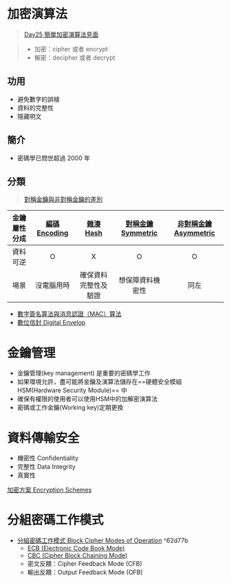 # 加密演算法
>[Day25 簡單加密演算法見面](https://ithelp.ithome.com.tw/articles/10188698)

>-   加密：cipher 或者 encrypt
>-   解密：decipher 或者 decrypt

## 功用
- 避免數字的誤植
- 資料的完整性
- 隱藏明文

## 簡介
- 密碼學已問世超過 2000 年

## 分類
> [對稱金鑰與非對稱金鑰的差別](演算法/對稱金鑰與非對稱金鑰的差別.md)

|金鑰屬性分成|[編碼 Encoding](演算法/編碼%20Encoding.md)| [雜湊 Hash](演算法/雜湊%20Hash.md) |[對稱金鑰 Symmetric](演算法/對稱金鑰%20Symmetric.md)|[非對稱金鑰 Asymmetric](演算法/非對稱金鑰%20Asymmetric.md)|
|:-:|:-:|:-:|:-:|:-:|
|資料可逆|O|X|O|O|
|場景|沒電腦用時|確保資料完整性及驗證|想保障資料機密性|同左|


- [數字簽名算法與消息認證（MAC）算法](數字簽名算法與消息認證（MAC）算法.md)
- [數位信封 Digital Envelop](數位信封%20Digital%20Envelop.md)

# 金鑰管理
- 金鑰管理(key management) 是重要的密碼學工作
- 如果環境允許，盡可能將金鑰及演算法儲存在==硬體安全模組 HSM(Hardware Security Module)== 中
- 確保有權限的使用者可以使用HSM中的加解密演算法
- 密碼或工作金鑰(Working key)定期更換



# 資料傳輸安全
- 機密性 Confidentiality
- 完整性 Data Integrity
- 真實性




[加密方案 Encryption Schemes](加密方案%20Encryption%20Schemes.md)


# 分組密碼工作模式
- [分組密碼工作模式 Block Cipher Modes of Operation](分組密碼工作模式%20Block%20Cipher%20Modes%20of%20Operation.md) ^62d77b
	- [ECB (Electronic Code Book Mode)](ECB%20(Electronic%20Code%20Book%20Mode).md)
	- [CBC (Cipher Block Chaining Mode)](CBC%20(Cipher%20Block%20Chaining%20Mode).md)
	-  密文反饋：Cipher Feedback Mode (CFB)
	-  輸出反饋：Output Feedback Mode (OFB)